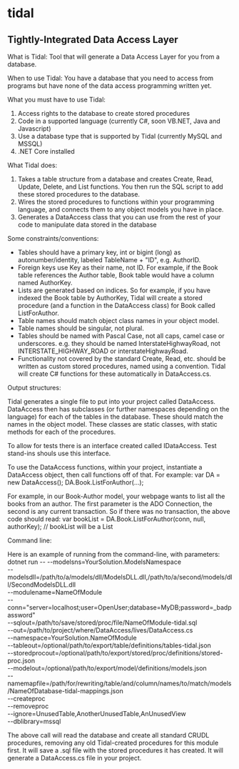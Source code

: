 # tidal
Tightly-Integrated Data Access Layer
------------------------------------
What is Tidal:
Tool that will generate a Data Access Layer for you from a database.

When to use Tidal:
You have a database that you need to access from programs but have none of the data access programming written yet.

What you must have to use Tidal:
1) Access rights to the database to create stored procedures
2) Code in a supported language (currently C#, soon VB.NET, Java and Javascript)
3) Use a database type that is supported by Tidal (currently MySQL and MSSQL)
4) .NET Core installed

What Tidal does:
1) Takes a table structure from a database and creates Create, Read, Update, Delete, and List functions.  You then run the SQL script to add these stored procedures to the database.
2) Wires the stored procedures to functions within your programming language, and connects them to any object models you have in place.
3) Generates a DataAccess class that you can use from the rest of your code to manipulate data stored in the database

Some constraints/conventions:
- Tables should have a primary key, int or bigint (long) as autonumber/identity, labeled TableName + "ID", e.g. AuthorID.
- Foreign keys use Key as their name, not ID.  For example, if the Book table references the Author table, Book table would have a column named AuthorKey.  
- Lists are generated based on indices.  So for example, if you have indexed the Book table by AuthorKey, Tidal will create a stored procedure (and a function in the DataAccess class) for Book called ListForAuthor.
- Table names should match object class names in your object model.
- Table names should be singular, not plural.
- Tables should be named with Pascal Case, not all caps, camel case or underscores.  e.g. they should be named InterstateHighwayRoad, not INTERSTATE_HIGHWAY_ROAD or interstateHighwayRoad.
- Functionality not covered by the standard Create, Read, etc. should be written as custom stored procedures, named using a <ModuleName>_<TableName>_<FunctionName> convention.  Tidal will create C# functions for these automatically in DataAccess.cs.


Output structures:

Tidal generates a single file to put into your project called DataAccess.  DataAccess then has subclasses (or further namespaces depending on the language) for each of the tables in the database.  These should match the names in the object model.  These classes are static classes, with static methods for each of the procedures.

To allow for tests there is an interface created called IDataAccess.  Test stand-ins shouls use this interface.

To use the DataAccess functions, within your project, instantiate a DataAccess object, then call functions off of that.  For example:
	var DA = new DataAccess();
	DA.Book.ListForAuthor(...);

For example, in our Book-Author model, your webpage wants to list all the books from an author.  The first parameter is the ADO Connection, the second is any current transaction.  So if there was no transaction, the above code should read:
	var bookList = DA.Book.ListForAuthor(conn, null, authorKey);  // bookList will be a List<Book>

Command line:

Here is an example of running from the command-line, with parameters:
dotnet run -- --modelsns=YourSolution.ModelsNamespace \
--modelsdll=/path/to/a/models/dll/ModelsDLL.dll,/path/to/a/second/models/dll/SecondModelsDLL.dll \
--modulename=NameOfModule \
--conn="server=localhost;user=OpenUser;database=MyDB;password=_badpassword" \
--sqlout=/path/to/save/stored/proc/file/NameOfModule-tidal.sql \
--out=/path/to/project/where/DataAccess/lives/DataAccess.cs \
--namespace=YourSolution.NameOfModule \
--tableout=/optional/path/to/export/table/definitions/tables-tidal.json \
--storedprocout=/optional/path/to/export/stored/proc/definitions/stored-proc.json \
--modelout=/optional/path/to/export/model/definitions/models.json \
--namemapfile=/path/for/rewriting/table/and/column/names/to/match/models/NameOfDatabase-tidal-mappings.json \
--createproc \
--removeproc \
--ignore=UnusedTable,AnotherUnusedTable,AnUnusedView \
--dblibrary=mssql

The above call will read the database and create all standard CRUDL procedures, removing any old Tidal-created procedures for this module first.  It will save a .sql file with the stored procedures it has created.  It will generate a DataAccess.cs file in your project.



